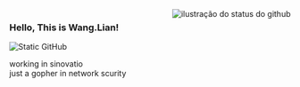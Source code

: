 <img align='right' src="https://github-readme-stats.vercel.app/api?username=wl102&show_icons=true&title_color=783c00&text_color=af552e&icon_color=783c00&bg_color=ffefd5&cache_seconds=2300" alt="ilustração do status do github">

### Hello, This is Wang.Lian!

<img src="https://img.shields.io/static/v1?label=Overview&message=SEUNOME&color=f8efd4&style=for-the-badge&logo=GitHub" alt="Static GitHub">

<p>working in sinovatio<br/> just a gopher in network scurity</p>
